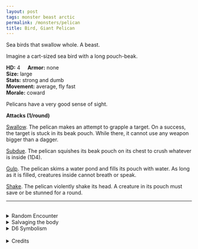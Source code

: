```yaml
---
layout: post
tags: monster beast arctic
permalink: /monsters/pelican
title: Bird, Giant Pelican
---
```


Sea birds that swallow whole. A beast.

Imagine a cart-sized sea bird with a long pouch-beak.

**HD:** 4  &nbsp; &nbsp;  **Armor:** none <br>
**Size:** large <br>
**Stats:** strong and dumb<br>
**Movement:** average, fly fast <br>
**Morale:** coward <br>

Pelicans have a very good sense of sight.

**Attacks (1/round)**

<ins>Swallow</ins>. The pelican makes an attempt to grapple a target. On a success, the target is stuck in its beak pouch. While there, it cannot use any weapon bigger than a dagger. 

<ins>Subdue</ins>. The pelican squishes its beak pouch on its chest to crush whatever is inside (1D4).

<ins>Gulp</ins>. The pelican skims a water pond and fills its pouch with water. As long as it is filled, creatures inside cannot breath or speak.

<ins>Shake</ins>. The pelican violently shake its head. A creature in its pouch must save or be stunned for a round.
<br>

---

<br> 

<details markdown="1">
<summary>Random Encounter</summary>
1. **Monster:** 1D8 giant pelican.
1. **Lair:** A seaside cliff nest full of guano, fishbones, giant eggs and maybe (1/6) a sailor's trinkets (valuable). <br>	&nbsp; OR <br>	**Omen:** Loud caw.
1. **Spoor:** A giant splatter of guano, still fresh.
1. **Tracks:** Bird in the horizon.
1. **Trace:** Fish bones at impossible places. 
1. **Trace:** A giant splatter of guano, dry.
</details>

<details markdown="1">
<summary>Salvaging the body</summary>

There's not much to salvage from a pelican beyond the meat. A single giant pelican is worth rations for 2 days.
</details>

<details markdown="1">
<summary>D6 Symbolism</summary>

In local cultures this beast is a symbol of ...

1. Boats
1. Food
1. Fishers
1. Stupidity
1. Travel
1. Sacred 
</details>

<br>

<details markdown="1">
<summary>Credits</summary>
From having run the [Sky Blind Spire](http://blog.trilemma.com/2016/04/the-sky-blind-spire.html). — SaltyGoo
</details>
